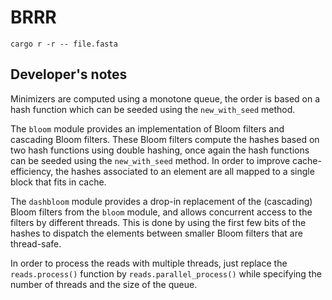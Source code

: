 # BRRR

`cargo r -r -- file.fasta`

## Developer's notes

Minimizers are computed using a monotone queue, the order is based on a hash function which can be seeded using the `new_with_seed` method.

The `bloom` module provides an implementation of Bloom filters and cascading Bloom filters.
These Bloom filters compute the hashes based on two hash functions using double hashing, once again the hash functions can be seeded using the `new_with_seed` method.
In order to improve cache-efficiency, the hashes associated to an element are all mapped to a single block that fits in cache.

The `dashbloom` module provides a drop-in replacement of the (cascading) Bloom filters from the `bloom` module, and allows concurrent access to the filters by different threads.
This is done by using the first few bits of the hashes to dispatch the elements between smaller Bloom filters that are thread-safe.

In order to process the reads with multiple threads, just replace the `reads.process()` function by `reads.parallel_process()` while specifying the number of threads and the size of the queue.
